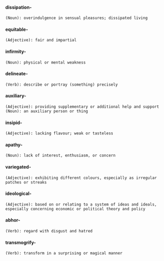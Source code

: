 #### dissipation-
	(Noun): overindulgence in sensual pleasures; dissipated living
#### equitable-
	(Adjective): fair and impartial
#### infirmity-
	(Noun): physical or mental weakness
#### delineate-
	(Verb): describe or portray (something) precisely
#### auxiliary-
	(Adjective): providing supplementary or additional help and support
	(Noun): an auxiliary person or thing
#### insipid-
	(Adjective): lacking flavour; weak or tasteless
#### apathy-
	(Noun): lack of interest, enthusiasm, or concern
#### variegated-
	(Adjective): exhibiting different colours, especially as irregular patches or streaks
#### ideological-
	(Adjective): based on or relating to a system of ideas and ideals, especially concerning economic or political theory and policy
#### abhor-
	(Verb): regard with disgust and hatred
#### transmogrify-
	(Verb): transform in a surprising or magical manner


